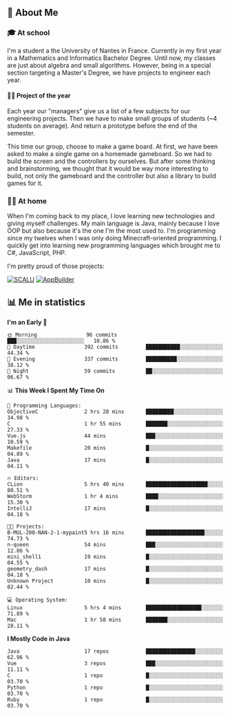 ## 👀 About Me

### 🎓 At school

I'm a student a the University of Nantes in France. Currently in my first year in a Mathematics and Informatics Bachelor Degree. Until now, my classes are just about algebra and small algorithms. However, being in a special section targeting a Master's Degree, we have projects to engineer each year. 

#### 🔧🔬 Project of the year

Each year our "managers" give us a list of a few subjects for our engineering projects. Then we have to make small groups of students (~4 students on average). And return a prototype before the end of the semester.

This time our group, choose to make a game board. At first, we have been asked to make a single game on a homemade gameboard. So we had to build the screen and the controllers by ourselves. 
But after some thinking and brainstorming, we thought that it would be way more interesting to build, not only the gameboard and the controller but also a library to build games for it.

### 👨‍💻 At home

When I'm coming back to my place, I love learning new technologies and giving myself challenges. My main language is Java, mainly because I love OOP but also because it's the one I'm the most used to. I'm programming since my twelves when I was only doing Minecraft-oriented programming.  I quickly get into learning new programming languages which brought me to C#, JavaScript, PHP. 

I'm pretty proud of those projects:

[![SCALU](https://github-readme-stats.vercel.app/api/pin?username=renardfute&repo=SCALU)](https://github.com/renardfute/scalu)
[![AppBuilder](https://github-readme-stats.vercel.app/api/pin?username=pulsedev2&repo=AppBuilder)](https://github.com/pulsedev2/AppBuilder)

## 📊 Me in statistics
<!--START_SECTION:waka-->
**I'm an Early 🐤** 

```text
🌞 Morning                96 commits          ███░░░░░░░░░░░░░░░░░░░░░░   10.86 % 
🌆 Daytime                392 commits         ███████████░░░░░░░░░░░░░░   44.34 % 
🌃 Evening                337 commits         ██████████░░░░░░░░░░░░░░░   38.12 % 
🌙 Night                  59 commits          ██░░░░░░░░░░░░░░░░░░░░░░░   06.67 % 
```


📊 **This Week I Spent My Time On** 

```text
💬 Programming Languages: 
ObjectiveC               2 hrs 28 mins       █████████░░░░░░░░░░░░░░░░   34.98 % 
C                        1 hr 55 mins        ███████░░░░░░░░░░░░░░░░░░   27.33 % 
Vue.js                   44 mins             ███░░░░░░░░░░░░░░░░░░░░░░   10.59 % 
Makefile                 20 mins             █░░░░░░░░░░░░░░░░░░░░░░░░   04.89 % 
Java                     17 mins             █░░░░░░░░░░░░░░░░░░░░░░░░   04.11 % 

🔥 Editors: 
CLion                    5 hrs 40 mins       ████████████████████░░░░░   80.51 % 
WebStorm                 1 hr 4 mins         ████░░░░░░░░░░░░░░░░░░░░░   15.30 % 
IntelliJ                 17 mins             █░░░░░░░░░░░░░░░░░░░░░░░░   04.18 % 

🐱‍💻 Projects: 
B-MUL-200-NAN-2-1-mypaint5 hrs 16 mins       ███████████████████░░░░░░   74.73 % 
n-queen                  54 mins             ███░░░░░░░░░░░░░░░░░░░░░░   12.86 % 
mini_shell1              19 mins             █░░░░░░░░░░░░░░░░░░░░░░░░   04.55 % 
geometry_dash            17 mins             █░░░░░░░░░░░░░░░░░░░░░░░░   04.18 % 
Unknown Project          10 mins             █░░░░░░░░░░░░░░░░░░░░░░░░   02.44 % 

💻 Operating System: 
Linux                    5 hrs 4 mins        ██████████████████░░░░░░░   71.89 % 
Mac                      1 hr 58 mins        ███████░░░░░░░░░░░░░░░░░░   28.11 % 
```

**I Mostly Code in Java** 

```text
Java                     17 repos            ████████████████░░░░░░░░░   62.96 % 
Vue                      3 repos             ███░░░░░░░░░░░░░░░░░░░░░░   11.11 % 
C                        1 repo              █░░░░░░░░░░░░░░░░░░░░░░░░   03.70 % 
Python                   1 repo              █░░░░░░░░░░░░░░░░░░░░░░░░   03.70 % 
Ruby                     1 repo              █░░░░░░░░░░░░░░░░░░░░░░░░   03.70 % 
```




<!--END_SECTION:waka-->
